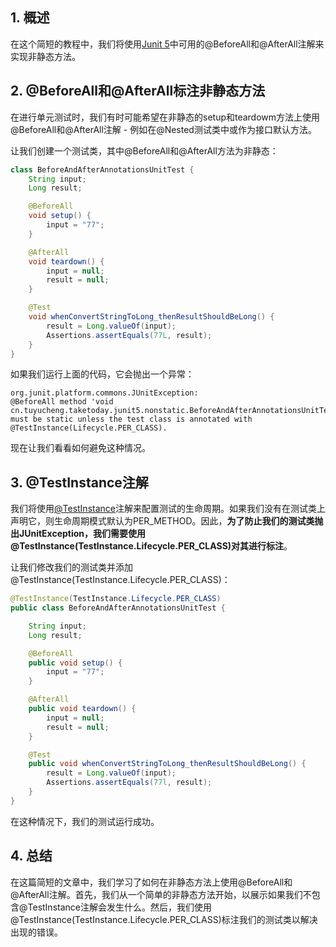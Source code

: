 ## 1. 概述

在这个简短的教程中，我们将使用[Junit 5](https://www.baeldung.com/junit-5)中可用的@BeforeAll和@AfterAll注解来实现非静态方法。

## 2. @BeforeAll和@AfterAll标注非静态方法

在进行单元测试时，我们有时可能希望在非静态的setup和teardowm方法上使用@BeforeAll和@AfterAll注解 - 例如在@Nested测试类中或作为接口默认方法。

让我们创建一个测试类，其中@BeforeAll和@AfterAll方法为非静态：

```java
class BeforeAndAfterAnnotationsUnitTest {
    String input;
    Long result;

    @BeforeAll
    void setup() {
        input = "77";
    }

    @AfterAll
    void teardown() {
        input = null;
        result = null;
    }

    @Test
    void whenConvertStringToLong_thenResultShouldBeLong() {
        result = Long.valueOf(input);
        Assertions.assertEquals(77L, result);
    }
}
```

如果我们运行上面的代码，它会抛出一个异常：

```shell
org.junit.platform.commons.JUnitException: 
@BeforeAll method 'void cn.tuyucheng.taketoday.junit5.nonstatic.BeforeAndAfterAnnotationsUnitTest.setup()' 
must be static unless the test class is annotated with @TestInstance(Lifecycle.PER_CLASS).
```

现在让我们看看如何避免这种情况。

## 3. @TestInstance注解

我们将使用[@TestInstance](https://www.baeldung.com/junit-testinstance-annotation)注解来配置测试的生命周期。如果我们没有在测试类上声明它，则生命周期模式默认为PER_METHOD。因此，**为了防止我们的测试类抛出JUnitException，我们需要使用@TestInstance(TestInstance.Lifecycle.PER_CLASS)对其进行标注**。

让我们修改我们的测试类并添加@TestInstance(TestInstance.Lifecycle.PER_CLASS)：

```java
@TestInstance(TestInstance.Lifecycle.PER_CLASS)
public class BeforeAndAfterAnnotationsUnitTest {

    String input;
    Long result;

    @BeforeAll
    public void setup() {
        input = "77";
    }

    @AfterAll
    public void teardown() {
        input = null;
        result = null;
    }

    @Test
    public void whenConvertStringToLong_thenResultShouldBeLong() {
        result = Long.valueOf(input);
        Assertions.assertEquals(77l, result);
    }
}
```

在这种情况下，我们的测试运行成功。

## 4. 总结

在这篇简短的文章中，我们学习了如何在非静态方法上使用@BeforeAll和@AfterAll注解。首先，我们从一个简单的非静态方法开始，以展示如果我们不包含@TestInstance注解会发生什么。然后，我们使用@TestInstance(TestInstance.Lifecycle.PER_CLASS)标注我们的测试类以解决出现的错误。
